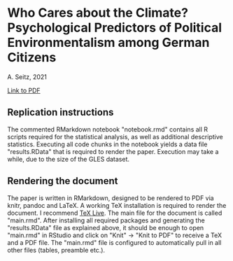 # Who Cares about the Climate? Psychological Predictors of Political Environmentalism among German Citizens
A. Seitz, 2021

[Link to PDF](https://stratus.seitzal.eu/index.php/s/5QZZXPxWkoizY9w)

## Replication instructions

The commented RMarkdown notebook "notebook.rmd" contains all R scripts required for the statistical analysis, as well as additional descriptive statistics.
Executing all code chunks in the notebook yields a data file "results.RData" that is required to render the paper.
Execution may take a while, due to the size of the GLES dataset.

## Rendering the document

The paper is written in RMarkdown, designed to be rendered to PDF via knitr, pandoc and LaTeX. A working TeX installation is required to render the document. I recommend [TeX Live](https://www.tug.org/texlive/).
The main file for the document is called "main.rmd". After installing all required packages and generating the "results.RData" file as explained above, it should be enough to open "main.rmd" in RStudio and click on "Knit" -> "Knit to PDF" to receive a TeX and a PDF file. The "main.rmd" file is configured to automatically pull in all other files (tables, preamble etc.).
